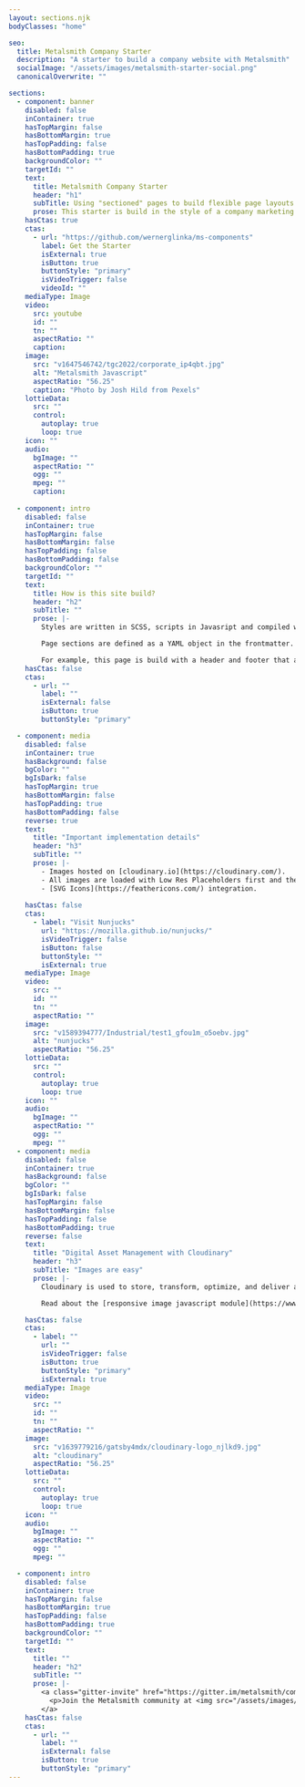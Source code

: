 ```yaml
---
layout: sections.njk
bodyClasses: "home"

seo:
  title: Metalsmith Company Starter
  description: "A starter to build a company website with Metalsmith"
  socialImage: "/assets/images/metalsmith-starter-social.png"
  canonicalOverwrite: ""

sections:
  - component: banner
    disabled: false
    inContainer: true
    hasTopMargin: false
    hasBottomMargin: true
    hasTopPadding: false
    hasBottomPadding: true
    backgroundColor: ""
    targetId: ""
    text:
      title: Metalsmith Company Starter
      header: "h1"
      subTitle: Using "sectioned" pages to build flexible page layouts
      prose: This starter is build in the style of a company marketing site. The components on this site are bare-bone interpretations of common information presentation patterns that can be found on many corporate websites. [The source code for this site can be found on GitHub](https://github.com/wernerglinka/metalsmith-company-starter).
    hasCtas: true
    ctas:
      - url: "https://github.com/wernerglinka/ms-components"
        label: Get the Starter
        isExternal: true
        isButton: true
        buttonStyle: "primary"
        isVideoTrigger: false
        videoId: ""
    mediaType: Image
    video:
      src: youtube
      id: ""
      tn: ""
      aspectRatio: ""
      caption:
    image:
      src: "v1647546742/tgc2022/corporate_ip4qbt.jpg"
      alt: "Metalsmith Javascript"
      aspectRatio: "56.25"
      caption: "Photo by Josh Hild from Pexels"
    lottieData:
      src: ""
      control:
        autoplay: true
        loop: true
    icon: ""
    audio:
      bgImage: ""
      aspectRatio: ""
      ogg: ""
      mpeg: ""
      caption:
   
  - component: intro
    disabled: false
    inContainer: true
    hasTopMargin: false
    hasBottomMargin: false
    hasTopPadding: false
    hasBottomPadding: false
    backgroundColor: ""
    targetId: ""
    text:
      title: How is this site build?
      header: "h2"
      subTitle: ""
      prose: |-
        Styles are written in SCSS, scripts in Javasript and compiled with Metalsmith plugins. Content is written in [Markdown](https://marked.js.org/) and templates are coded with [Nunjucks](https://mozilla.github.io/nunjucks/). **All page content is defined in the frontmatter of each page**. Except for blog pages, there are no long-text markdown sections. Rather, content text area fields in the page frontmatter are compiled into HTML with a Nunjucks filter. 

        Page sections are defined as a YAML object in the frontmatter. This approach lends itself to an easy integration with headless CMSs like forestry.io. Get more [detailed explanations in this blogpost](https://www.glinka.co/blog/building-flexible-page-layouts/).

        For example, this page is build with a header and footer that are the same for every page. Then it uses three components, a Banner, a text section and a media component twice for the body content.
    hasCtas: false
    ctas:
      - url: ""
        label: ""
        isExternal: false
        isButton: true
        buttonStyle: "primary"

  - component: media
    disabled: false
    inContainer: true
    hasBackground: false
    bgColor: ""
    bgIsDark: false
    hasTopMargin: true
    hasBottomMargin: false
    hasTopPadding: true
    hasBottomPadding: false
    reverse: true
    text:
      title: "Important implementation details"
      header: "h3"
      subTitle: ""
      prose: |-
        - Images hosted on [cloudinary.io](https://cloudinary.com/).
        - All images are loaded with Low Res Placeholders first and then replaced when the image enters the browser viewport (lazy load).
        - [SVG Icons](https://feathericons.com/) integration.
    
    hasCtas: false
    ctas:
      - label: "Visit Nunjucks"
        url: "https://mozilla.github.io/nunjucks/"
        isVideoTrigger: false
        isButton: false
        buttonStyle: ""
        isExternal: true
    mediaType: Image
    video:
      src: ""
      id: ""
      tn: ""
      aspectRatio: ""
    image:
      src: "v1589394777/Industrial/test1_gfou1m_o5oebv.jpg"
      alt: "nunjucks"
      aspectRatio: "56.25"
    lottieData:
      src: ""
      control:
        autoplay: true
        loop: true
    icon: ""
    audio:
      bgImage: ""
      aspectRatio: ""
      ogg: ""
      mpeg: ""
  - component: media
    disabled: false
    inContainer: true
    hasBackground: false
    bgColor: ""
    bgIsDark: false
    hasTopMargin: false
    hasBottomMargin: false
    hasTopPadding: false
    hasBottomPadding: true
    reverse: false
    text:
      title: "Digital Asset Management with Cloudinary"
      header: "h3"
      subTitle: "Images are easy"
      prose: |-
        Cloudinary is used to store, transform, optimize, and deliver all site media assets — images and videos with easy-to-use APIs. This service takes the pain of image management and responsive image set creations away. You just tell cloudinary, in the image url, what the image size should be and more. Click here to [get started](https://cloudinary.com/documentation/how_to_integrate_cloudinary).

        Read about the [responsive image javascript module](https://www.glinka.co/blog/building-responsive-progressive-image-component/) on glinka.co.

    hasCtas: false
    ctas:
      - label: ""
        url: ""
        isVideoTrigger: false
        isButton: true
        buttonStyle: "primary"
        isExternal: true
    mediaType: Image
    video:
      src: ""
      id: ""
      tn: ""
      aspectRatio: ""
    image:
      src: "v1639779216/gatsby4mdx/cloudinary-logo_njlkd9.jpg"
      alt: "cloudinary"
      aspectRatio: "56.25"
    lottieData:
      src: ""
      control:
        autoplay: true
        loop: true
    icon: ""
    audio:
      bgImage: ""
      aspectRatio: ""
      ogg: ""
      mpeg: ""

  - component: intro
    disabled: false
    inContainer: true
    hasTopMargin: false
    hasBottomMargin: true
    hasTopPadding: false
    hasBottomPadding: true
    backgroundColor: ""
    targetId: ""
    text:
      title: ""
      header: "h2"
      subTitle: ""
      prose: |-
        <a class="gitter-invite" href="https://gitter.im/metalsmith/community">
          <p>Join the Metalsmith community at <img src="/assets/images/gitter.png" alt="gitter" /> to discuss all-things Metalsmith.</p>
        </a>
    hasCtas: false
    ctas:
      - url: ""
        label: ""
        isExternal: false
        isButton: true
        buttonStyle: "primary"
---
```

